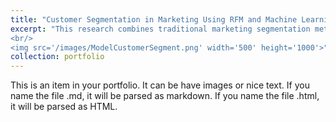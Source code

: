 ```yaml
---
title: "Customer Segmentation in Marketing Using RFM and Machine Learning"
excerpt: "This research combines traditional marketing segmentation methods with modern data science techniques. By applying the RFM model and K-means clustering, the project segments customers into distinct groups, providing insights for personalized marketing strategies.
<br/>
<img src='/images/ModelCustomerSegment.png' width='500' height='1000'>"
collection: portfolio
---
```


This is an item in your portfolio. It can be have images or nice text. If you name the file .md, it will be parsed as markdown. If you name the file .html, it will be parsed as HTML. 